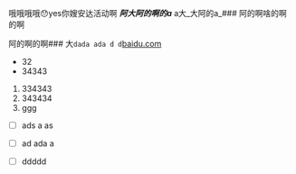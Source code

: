 哦哦哦哦😯yes你嫂安达活动啊
**_阿大阿的啊的a_**
a大_大阿的a_### 阿的啊啥的啊的啊

阿的啊的啊###  大`dada ada d d`[baidu.com](url)

- 32
- 34343

1. 334343
2. 343434
3. ggg

- [ ] ads a as
- [ ] ad ada a
- [ ] ddddd

